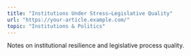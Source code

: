 ```yaml
---
title: "Institutions Under Stress—Legislative Quality"
url: "https://your-article.example.com/"
topic: "Institutions & Politics"
---
```

Notes on institutional resilience and legislative process quality.
